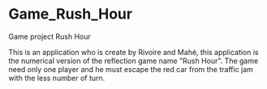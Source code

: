 # Game_Rush_Hour
Game project Rush Hour


This is an application who is create by Rivoire and Mahé, this application is the numerical version of the reflection game name "Rush Hour".
The game need only one player and he must escape the red car from the traffic jam with the less number of turn.
